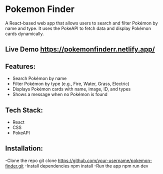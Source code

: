 # Pokemon Finder

A React-based web app that allows users to search and filter Pokémon by name and type. It uses the PokeAPI to fetch data and display Pokémon cards dynamically.
## Live Demo https://pokemonfinderr.netlify.app/
## Features:
- Search Pokémon by name
- Filter Pokémon by type (e.g., Fire, Water, Grass, Electric)
- Displays Pokémon cards with name, image, ID, and types
- Shows a message when no Pokémon is found


## Tech Stack:
- React
- CSS
- PokeAPI

## Installation:

-Clone the repo git clone https://github.com/your-username/pokemon-finder.git
-Install dependencies npm install
-Run the app npm run dev
